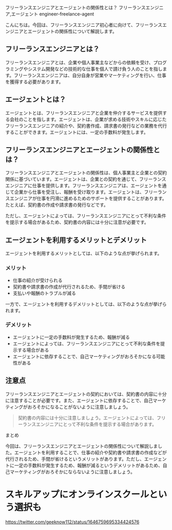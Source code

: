 フリーランスエンジニアとエージェントの関係性とは？
フリーランスエンジニア,エージェント
engineer-freelance-agent

こんにちは。今回は、フリーランスエンジニア初心者に向けて、フリーランスエンジニアとエージェントの関係性について解説します。

## フリーランスエンジニアとは？

フリーランスエンジニアとは、企業や個人事業主などからの依頼を受け、プログラミングやシステム開発などの技術的な仕事を個人で請け負う人のことを指します。フリーランスエンジニアは、自分自身が営業やマーケティングを行い、仕事を獲得する必要があります。

## エージェントとは？

エージェントとは、フリーランスエンジニアと企業を仲介するサービスを提供する会社のことを指します。エージェントは、企業が求める技術やスキルに応じたフリーランスエンジニアの紹介や、契約書作成、請求書の発行などの業務を代行することができます。エージェントには、一定の手数料が発生します。

## フリーランスエンジニアとエージェントの関係性とは？

フリーランスエンジニアとエージェントの関係性は、個人事業主と企業との契約関係に基づいています。エージェントは、企業との契約を通じて、フリーランスエンジニアに仕事を提供します。フリーランスエンジニアは、エージェントを通じて企業から仕事を受注し、報酬を受け取ります。エージェントは、フリーランスエンジニアが仕事を円滑に進めるためのサポートを提供することがあります。たとえば、契約書の作成や請求書の発行などです。

ただし、エージェントによっては、フリーランスエンジニアにとって不利な条件を提示する場合があるため、契約書の内容には十分に注意が必要です。

## エージェントを利用するメリットとデメリット

エージェントを利用するメリットとしては、以下のような点が挙げられます。

### メリット

- 仕事の紹介が受けられる
- 契約書や請求書の作成が代行されるため、手間が省ける
- 支払いや報酬のトラブルが減る

一方で、エージェントを利用するデメリットとしては、以下のような点が挙げられます。

### デメリット

- エージェントに一定の手数料が発生するため、報酬が減る
- エージェントによっては、フリーランスエンジニアにとって不利な条件を提示する場合がある
- エージェントに依存することで、自己マーケティングがおろそかになる可能性がある

## 注意点

フリーランスエンジニアとエージェントの契約においては、契約書の内容に十分に注意することが必要です。また、エージェントに依存することで、自己マーケティングがおろそかになることがないように注意しましょう。

>契約書の内容には十分に注意しましょう。エージェントによっては、フリーランスエンジニアにとって不利な条件を提示する場合があります。

まとめ

今回は、フリーランスエンジニアとエージェントの関係性について解説しました。エージェントを利用することで、仕事の紹介や契約書や請求書の作成などが代行されるため、手間が省けるというメリットがあります。ただし、エージェントに一定の手数料が発生するため、報酬が減るというデメリットがあるため、自己マーケティングがおろそかにならないように注意しましょう。

# スキルアップにオンラインスクールという選択も
https://twitter.com/geeknow112/status/1646759695334424576
